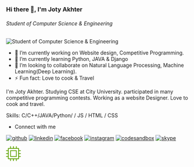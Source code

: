 ### Hi there 👋, I'm Joty Akhter
###### Student of Computer Science & Engineering
![Student of Computer Science & Engineering](https://github.com/1834902551)


- 🔭 I’m currently working on Website design, Competitive Programming. 
- 🌱 I’m currently learning Python, JAVA & Django 
- 👯 I’m looking to collaborate on Natural Language Processing, Machine Learning(Deep Learning). 
- ⚡ Fun fact: Love to cook & Travel 

I'm Joty Akhter. Studying CSE at City University. participated in many competitive programming contests. Working as a website Designer. Love to cook and travel.

Skills: C/C++/JAVA/Python/ / JS / HTML / CSS

- Connect with me

[<img src='https://cdn.jsdelivr.net/npm/simple-icons@3.0.1/icons/github.svg' alt='github' height='40'>](https://github.com/https://github.com/1834902551)  [<img src='https://cdn.jsdelivr.net/npm/simple-icons@3.0.1/icons/linkedin.svg' alt='linkedin' height='40'>](https://www.linkedin.com/in/https://www.linkedin.com/in/jyoti-akhter-1155a5211//)  [<img src='https://cdn.jsdelivr.net/npm/simple-icons@3.0.1/icons/facebook.svg' alt='facebook' height='40'>](https://www.facebook.com/https://www.facebook.com/jyoti.joty.9/)  [<img src='https://cdn.jsdelivr.net/npm/simple-icons@3.0.1/icons/instagram.svg' alt='instagram' height='40'>](https://www.instagram.com/https://www.instagram.com/jinatjyoti//)  [<img src='https://cdn.jsdelivr.net/npm/simple-icons@3.0.1/icons/codesandbox.svg' alt='codesandbox' height='40'>](https://codesandbox.io/u/https://codesandbox.io/u/1834902551)  [<img src='https://cdn.jsdelivr.net/npm/simple-icons@3.0.1/icons/skype.svg' alt='skype' height='40'>](https://join.skype.com/invite/xJD0bZVOEI1U)  

<a href='https://docs.github.com/en/developers'><img src='https://raw.githubusercontent.com/acervenky/animated-github-badges/master/assets/devbadge.gif' width='40' height='40'></a> 

